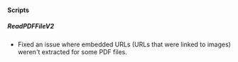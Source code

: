 #### Scripts
##### ReadPDFFileV2
- Fixed an issue where embedded URLs (URLs that were linked to images) weren't extracted for some PDF files.